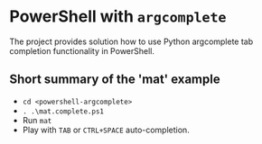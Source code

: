 # PowerShell with `argcomplete`

The project provides solution how to use Python argcomplete tab completion functionality in PowerShell.

## Short summary of the 'mat' example

* `cd <powershell-argcomplete>`
* `. .\mat.complete.ps1`
* Run `mat`
* Play with `TAB` or `CTRL+SPACE` auto-completion.
